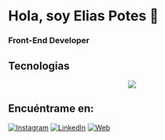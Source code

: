 # Hola, soy Elias Potes 👋

### Front-End Developer

## Tecnologias 
<p align="center">
  <a href="https://skillicons.dev">
    <img src="https://skillicons.dev/icons?i=html,css,javascript,react,git" />
  </a>
</p>

## Encuéntrame en:
[![Instagram](https://img.shields.io/badge/Instagram-@eliaspotes-E4405F?style=for-the-badge&logo=instagram&logoColor=white&labelColor=101010)](https://www.instagram.com/elias_potes/)
[![LinkedIn](https://img.shields.io/badge/LinkedIn-elias_potes-0077B5?style=for-the-badge&logo=linkedin&logoColor=white&labelColor=101010)](https://www.linkedin.com/in/elias-potes-646771224/)
[![Web](https://img.shields.io/badge/nombreweb-14a1f0?style=for-the-badge&logo=dev.to&logoColor=white&labelColor=101010)](https://urlweb)
